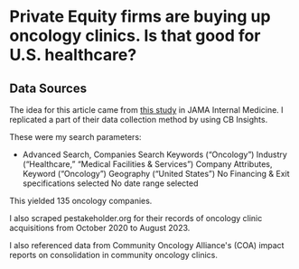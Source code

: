 # Private Equity firms are buying up oncology clinics. Is that good for U.S. healthcare?

## Data Sources

The idea for this article came from [this study](https://jamanetwork.com/journals/jamainternalmedicine/article-abstract/2804123) in JAMA Internal Medicine. I replicated a part of their data collection method by using CB Insights. 

These were my search parameters:

- Advanced Search, Companies Search
  Keywords (“Oncology”)
  Industry (“Healthcare,” “Medical Facilities & Services”)
  Company Attributes, Keyword (“Oncology”)
  Geography (“United States”)
  No Financing & Exit specifications selected
  No date range selected

This yielded 135 oncology companies. 

I also scraped pestakeholder.org for their records of oncology clinic acquisitions from October 2020 to August 2023.

I also referenced data from Community Oncology Alliance's (COA) impact reports on consolidation in community oncology clinics. 




